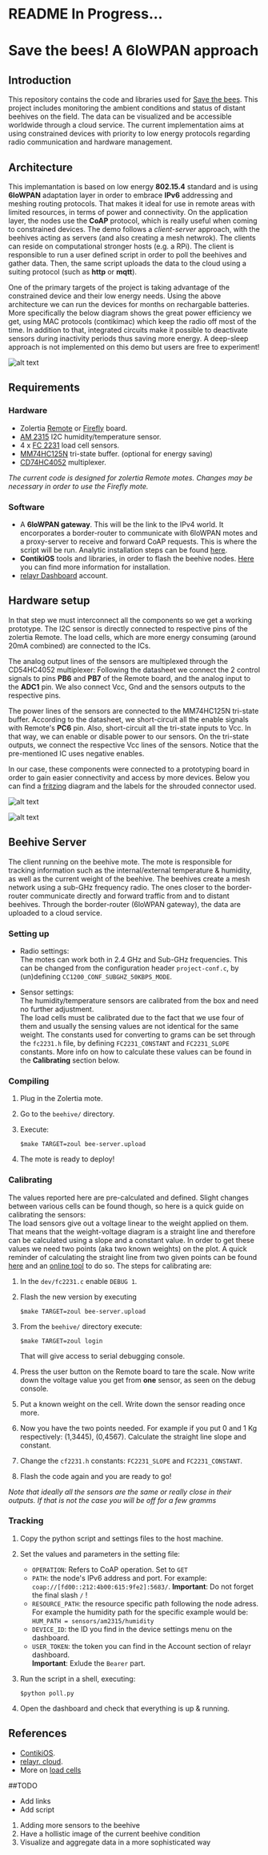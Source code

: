 # README In Progress...

# Save the bees! A 6loWPAN approach

## Introduction

This repository contains the code and libraries used for [Save the bees](https://github.com/save-the-bees). This project includes monitoring the ambient conditions and status of distant beehives on the field. The data can be visualized and be accessible worldwide through a cloud service. The current implementation aims at using constrained devices with priority to low energy protocols regarding radio communication and hardware management.   

## Architecture

This implemantation is based on low energy **802.15.4** standard and is using **6loWPAN** adaptation layer in order to embrace **IPv6** addressing and meshing routing protocols. That makes it ideal for use in remote areas with limited resources, in terms of power and connectivity. On the application layer, the nodes use the **CoAP** protocol, which is really useful when coming to constrained devices. The demo follows a *client-server* approach, with the beehives acting as servers (and also creating a mesh netwrok). The clients can reside on computational stronger hosts (e.g. a RPi). The client is responsible to run a user defined script in order to poll the beehives and gather data. Then, the same script uploads the data to the cloud using a suiting protocol (such as **http** or **mqtt**).

One of the primary targets of the project is taking advantage of the constrained device and their low energy needs. Using the above architecture we can run the devices for months on rechargable batteries. More specifically the below diagram shows the great power efficiency we get, using MAC protocols (contikimac) which keep the radio off most of the time. In addition to that, integrated circuits make it possible to deactivate sensors during inactivity periods thus saving more energy. A deep-sleep approach is not implemented on this demo but users are free to experiment! 

![alt text](https://raw.githubusercontent.com/christosZac/bizz/master/RemoteConsumption.png)

## Requirements
### Hardware
* Zolertia [Remote](https://github.com/Zolertia/Resources/wiki/RE-Mote) or [Firefly](https://github.com/Zolertia/Resources/wiki/Firefly) board.
* [AM 2315](https://cdn-shop.adafruit.com/datasheets/AM2315.pdf) I2C humidity/temperature sensor.  
* 4 x [FC 2231](http://www.mouser.com/ds/2/418/FC22-710299.pdf) load cell sensors. 
* [MM74HC125N](http://www.mouser.de/ProductDetail/Fairchild-Semiconductor/MM74HC125N/?qs=BcFB%2f8l%252bKIqgOjOHKDdfgw==) tri-state buffer. (optional for energy saving)
* [CD74HC4052](http://www.ti.com/product/CD74HC4052/datasheet) multiplexer.

*The current code is designed for zolertia Remote motes. Changes may be necessary in order to use the Firefly mote.*

### Software
* A **6loWPAN gateway**. This will be the link to the IPv4 world. It encorporates a border-router to communicate with 6loWPAN motes and a proxy-server to receive and forward CoAP requests. This is where the script will be run. Analytic installation steps can be found [here]().
* **ContikiOS** tools and libraries, in order to flash the beehive nodes. [Here](https://github.com/Zolertia/Resources/wiki/Toolchain-and-tools) you can find more information for installation.
* [relayr Dashboard](https://dev.relayr.io) account.

## Hardware setup

In that step we must interconnect all the components so we get a working prototype. The I2C sensor is directly connected to respective pins of the zolertia Remote. The load cells, which are more energy consuming (around 20mA combined) are connected to the ICs. 

The analog output lines of the sensors are multiplexed through the CD54HC4052 multiplexer: Following the datasheet we connect the 2 control signals to pins **PB6** and **PB7** of the Remote board, and the analog input to the **ADC1** pin. We also connect Vcc, Gnd and the sensors outputs to the respective pins.

The power lines of the sensors are connected to the MM74HC125N tri-state buffer. According to the datasheet, we short-circuit all the enable signals with Remote's **PC6** pin. Also, short-circuit all the tri-state inputs to Vcc. In that way, we can enable or disable power to our sensors. On the tri-state outputs, we connect the respective Vcc lines of the sensors. Notice that the pre-mentioned IC uses negative enables.

In our case, these components were connected to a prototyping board in order to gain easier connectivity and access by more devices. Below you can find a [fritzing](http://fritzing.org) diagram and the labels for the shrouded connector used. 

![alt text](https://raw.githubusercontent.com/christosZac/bizz/master/bees_bb.png)

![alt text](https://raw.githubusercontent.com/christosZac/bizz/master/connector.png)

## Beehive Server
The client running on the beehive mote. The mote is responsible for tracking information such as the internal/external temperature & humidity, as well as the current weight of the beehive. The beehives create a mesh network using a sub-GHz frequency radio. The ones closer to the border-router communicate directly and forward traffic from and to distant beehives. Through the border-router (6loWPAN gateway), the data are uploaded to a cloud service.

### Setting up
* Radio settings:  
The motes can work both in 2.4 GHz and Sub-GHz frequencies. This can be changed from the configuration header ```project-conf.c```, by (un)defining ```CC1200_CONF_SUBGHZ_50KBPS_MODE```.

* Sensor settings:  
The humidity/temperature sensors are calibrated from the box and need no further adjustment.  
The load cells must be calibrated due to the fact that we use four of them and usually the sensing values are not identical for the same weight. The constants used for converting to grams can be set through the ```fc2231.h``` file, by defining ```FC2231_CONSTANT``` and ```FC2231_SLOPE``` constants. More info on how to calculate these values can be found in the **Calibrating** section below.

### Compiling
1. Plug in the Zolertia mote.
2. Go to the ```beehive/``` directory. 
3. Execute:

	```shell 
	$make TARGET=zoul bee-server.upload
	```	
4. The mote is ready to deploy!


### Calibrating
The values reported here are pre-calculated and defined. Slight changes between various cells can be found though, so here is a quick guide on calibrating the sensors:  
The load sensors give out a voltage linear to the weight applied on them. That means that the weight-voltage diagram is a straight line and therefore can be calculated using a slope and a constant value. In order to get these values we need two points (aka two known weights) on the plot. A quick reminder of calculating the straight line from two given points can be found [here](https://en.wikipedia.org/wiki/Linear_equation) and an [online tool](http://www.mathportal.org/calculators/analytic-geometry/two-point-form-calculator.php) to do so. The steps for calibrating are:  

1. In the ```dev/fc2231.c``` enable ```DEBUG 1```.
2. Flash the new version by executing 
	
	```shell
	$make TARGET=zoul bee-server.upload
	```
3. From the ```beehive/``` directory execute:

	```shell
	$make TARGET=zoul login
	```
	That will give access to serial debugging console.
4. Press the user button on the Remote board to tare the scale. Now write down the voltage value you get from **one** sensor, as seen on the debug console.
5. Put a known weight on the cell. Write down the sensor reading once more.
6. Now you have the two points needed. For example if you put 0 and 1 Kg respectively: (1,3445), (0,4567). Calculate the straight line slope and constant. 
7. Change the ```cf2231.h``` constants: ```FC2231_SLOPE``` and ```FC2231_CONSTANT```.
8. Flash the code again and you are ready to go!  

*Note that ideally all the sensors are the same or really close in their outputs. If that is not the case you will be off for a few gramms*

### Tracking
1. Copy the python script and settings files to the host machine.
2. Set the values and parameters in the setting file:
	* ```OPERATION```: Refers to CoAP operation. Set to ```GET```
	* ```PATH```: the node's IPv6 address and port. For example: ```coap://[fd00::212:4b00:615:9fe2]:5683/```. **Important**: Do not forget the final slash ```/``` !
	* ```RESOURCE_PATH```: the resource specific path following the node adress. For example the humidity path for the specific example would be: ```HUM_PATH = sensors/am2315/humidity```
	* ```DEVICE_ID```: the ID you find in the device settings menu on the dashboard. 
	* ```USER_TOKEN```: the token you can find in the Account section of relayr dashboard.  
	**Important**: Exlude the ``Bearer`` part. 
3. Run the script in a shell, executing:
	
	```shell
	$python poll.py
	```
4. Open the dashboard and check that everything is up & running.


## References
* [ContikiOS]().
* [relayr. cloud]().
* More on [load cells]()

##TODO
* Add links 
* Add script

1. Adding more sensors to the beehive
2. Have a hollistic image of the current beehive condition
3. Visualize and aggregate data in a more sophisticated way